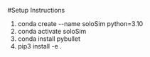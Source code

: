#Setup Instructions
1. conda create --name soloSim python=3.10
2. conda activate soloSim
3. conda install pybullet
4. pip3 install -e .
